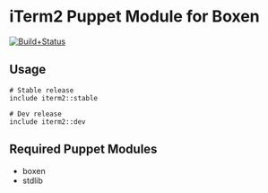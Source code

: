 # iTerm2 Puppet Module for Boxen
[![Build+Status](https://travis-ci.org/boxen/puppet-iterm2.png?branch=master)](https://travis-ci.org/boxen/puppet-iterm2)


## Usage

```puppet
# Stable release
include iterm2::stable

# Dev release
include iterm2::dev
```

## Required Puppet Modules

* boxen
* stdlib

